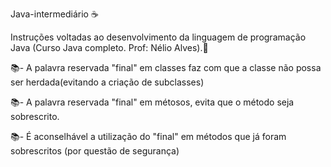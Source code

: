 Java-intermediário ☕

Instruções voltadas ao desenvolvimento da linguagem de programação Java (Curso Java completo. Prof: Nélio Alves).🥰

📚- A palavra reservada "final" em classes faz com que a classe não possa ser herdada(evitando a criação de subclasses)

📚- A palavra reservada "final" em métosos, evita que o método seja sobrescrito.

📚- É aconselhável a utilização do "final" em métodos que já foram sobrescritos (por questão de segurança)
